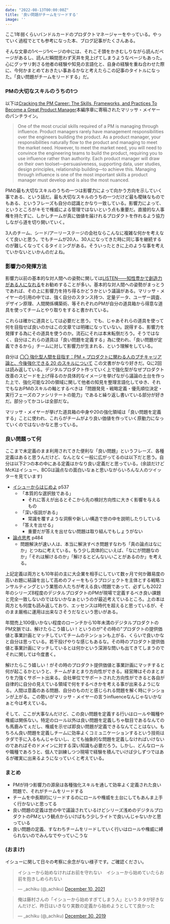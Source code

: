 ```yaml
---
date: "2022-08-13T00:00:00Z"
title: '良い問題がチームをリードする'
image: ''
---
```


ここ1年弱くらいバンドルカードのプロダクトマネージャーをやっている。やっていく過程でとても参考になった本、ブログ記事がたくさんある。

そんな文章の1ページ1ページの中には、それこそ頭をかきむしりながら読んだページがあるし、読んだ瞬間思わず天井を見上げてしまうようなページもあった。心にグッサリ刺さる他者の経験や知見の言語化と、自身の経験を重ね合わせた際に、今何かまとめておきたい事あるかなと考えたらこの記事のタイトルになった。「良い問題がチームをリードする」だ。

### PMの大切なスキルのうちの1つ

以下は[Cracking the PM Career: The Skills, Frameworks, and Practices To Become a Great Product Manager](https://www.amazon.co.jp/gp/product/B08TQ89LKB)本編序章に寄稿されたマリッサ・メイヤーのパンチライン。

>One of the most crucial skills required of a PM is managing through influence. Product managers rarely have management responsibilities over the engineers building the product. As a product manager, your responsibilities naturally flow to the product and managing to meet the market need. However, to meet the market need, you will need to convince the engineering teams to build the product, requiring you to use influence rather than authority. Each product manager will draw on their own toolset—persuasiveness, supporting data, user studies, design principles, relationship building—to achieve this. Managing through influence is one of the most important skills a product manager must develop and is also the most nuanced. 

PMの最も大切なスキルのうちの一つは影響力によって向かう方向を示していく事である、という話だ。最も大切なスキルのうちの一つだけど最も曖昧なものでもある、というフレーズも自分の認識とかなり一致している。影響力によって、というところがキモで権威による管理ではないという点も重要だ。直接的な人事権を持たずに、しかしチームが真に価値を届けれるプロダクトを作れるよう協力しながら道を切り開いていく。

3人のチーム、シード/アーリーステージの会社ならこんなに複雑な何かを考えなくて良いと思う。でもチームが20人、30人になってきた時に同じ事を継続するのが難しくなってくるタイミングがある。そういったときに上のような事を考えていかないといかんのだよね。

### 影響力の発揮方法

影響力以前の基本的な対人間への姿勢に関しては[LISTEN――知性豊かで創造力がある人になれる](https://www.amazon.co.jp/gp/product/B099582LR7/)をお勧めすることが多い。基本的な対人間への姿勢がまっとうであれば、その上に影響力を持ち得るかどうかという議論がある。マリッサ・メイヤーの引用の中では、強く自分のスタンス持つ、定量データ、ユーザー調査、デザイン原理、人間関係構築術、等それぞれのPMが自分の道具箱から得意な道具を使ってチームとやり取りをすると書かれている。

これらは確かに道具としては必要だと思う。でも、じゃあそれらの道具を使って何を目指せば良いのかはこの文章では明確になっていない。説得する、影響力を発揮する為にその道具を使うのか。流石にそれは本末転倒だろう。そうではなく、自分はこれらの道具は「良い問題を定義する」為に使われ、「良い問題が定義できるから」チームに対して影響力が生まれる、という理解をしている。

自分は [〇〇 強化型人間を目指す：PM + プロダクトに関わる人のプチキャリア論と、今後強化できる 20 のスキルについて](https://note.com/fmkpro1984/n/n3ac94cb85868) この文書がかなり好きだ。Qに2回は読み返している。デジタルプロダクト作っていく上で強化型がなぜプロダクト改善のスピードを上げ得るのか具体的なイメージを挙げながら議論の土台を作った上で、強化可能な20の領域に関して他者の知見を整理言語化してゆき、それでもなおPMのスキルの軸とするべきは「問題発見・戦略定義・優先順位決定・実行フェーズのファシリテートの能力」であると繰り返し書いている部分が好きだ。部分ってかコレは全部だな。

マリッサ・メイヤーが挙げた道具箱の中身や20の強化領域は「良い問題を定義する」ことに使われ、これらがチームがより良い価値を作っていく原動力になっていくのではないかなと思っている。

### 良い問題って何

ここまで未定義のまま利用されてきた便利な「良い問題」というフレーズ、各種定義はあると思うんだけど、なんとなく一般に広がってるのは以下だと思う。自分は以下2つの本の中にある定義はかなり良い定義だと思っている。(余談だけどMcKはイシュー、BCGは論点なの面白いなぁと思いながらいろんな人のツイッターを見ています)

- [イシューからはじめよ](https://www.amazon.co.jp/gp/product/B00MTL340G/) p537
    * 「本質的な選択肢である」
        * それに答えが出るとそこから先の検討方向性に大きく影響を与えるもの
    * 「深い仮説がある」
        * 常識を覆すような洞察や新しい構造で世の中を説明したりしている
    * 「答えを出せる」
        * 重要だが答えを出せない問題は取り組んでもしょうがない
- [論点思考](https://www.amazon.co.jp/gp/product/B009RO867O/) p484
    * 問題解決が速い人は、本当に解決すべき問題すなわち「真の論点はなにか」とつねに考えている。もう少し具体的にいえば、「なにが問題なのか」「それは解けるのか」「解けるとどんないいことがあるのか」を考える。

上記定義は両方とも10年前の主に大企業を相手にしていて数ヶ月で何か難易度の高いお題に結論を出して高めのフィーをもらうプロジェクトを主体とする戦略コンサルティングという業態の人たちが考える良い問題であって、必ずしも2022年のシリーズB程度のデジタルプロダクトのPMが現場で定義するべき良い課題と完全一致しないのではないかなぁというのが最近考えているところ。上の本は両方とも何度も読み返しており、エッセンスは時代を超えると思っているが、そのまま厳格に運用は出来なさそうだなという思いがある。

年間売上100億いかない程度のローンチから10年未満のデジタルプロダクトのPM文脈では、解けたらこう嬉しい！というのが"その時の"プロダクトの提供価値と事業計画とマッチしていてチームのテンションも上がる、くらいで良いかなと自分は思っている。若干投げやりな感じもあるな。その時のプロダクト提供価値と事業計画にマッチしているとは何かという深淵な問いも出てきてしまうのでそれに関しては今度書く。

解けたらこう嬉しい！がその時のプロダクト提供価値と事業計画にマッチすると何が起こるかというと、チームがまとまり方向性ができる。経営陣はそのまとまりを力強くサポート出来る。会社単位でサポートされた方向性ができると各自が自律的に自分の見えている領域で何をするべきかを考える事が出来るようになる。人間は意義のある問題、自分のものだと感じられる問題を解く時にテンションが上がる。この勢いがマリッサ・メイヤーの言うinfluenceなんじゃないかなぁと今は考えている。

そして、ここが大事なんだけど、この良い問題を定義する行いはロールや職種や権威は関係ない。特定のロール以外は良い問題を定義しちゃ駄目であるなんてのも馬鹿みてぇだし、権威を示せば即良い問題が定義できるなんてことはない。もちろん良い問題を定義しチームに効率よくコミュニケーションするという技術はタダで手に入るもんじゃないし、とても抽象的な問題を定義しなければいけないのであればそのドメインに対する深い知識も必要だろう。しかし、どんなロールや職種であろうと、個人で訓練しつつ現場で経験を積んでいけば少しずつではあるが確実に出来るようになっていくと考えている。

### まとめ

- PMが持つ影響力の源泉は各種強化スキルを通して効率よく定義された良い問題で、それがチームをリードする
- チームを中長期的にリードするのにロールや権威を土台にしてもあんま上手く行かないと思ってる
- 良い問題の定義は世の中で議論されているけどシリーズ浅めのデジタルプロダクトのPMという観点からいけばもう少しライトで良いんじゃないかと思っている
- 良い問題の定義、すなわちチームをリードしていく行いはロールや権威に縛られないのでみんなでやっていこうな

### (おまけ)

イシューに関して日々の考察に余念がない様子です。ご確認ください。

<blockquote class="twitter-tweet"><p lang="ja" dir="ltr">イシューから始めなければお前を守れない　イシューから始めていたらお前を抱きしめられない</p>&mdash; _achiku (@_achiku) <a href="https://twitter.com/_achiku/status/1469149971765432320?ref_src=twsrc%5Etfw">December 10, 2021</a></blockquote> <script async src="https://platform.twitter.com/widgets.js" charset="utf-8"></script>

<blockquote class="twitter-tweet"><p lang="ja" dir="ltr">俺は藤村さんの「イシューから始めすぎてしまう人」というネタが好きなんだけど、昨日はいきなり実数の定義から始めようとしてて良かった</p>&mdash; _achiku (@_achiku) <a href="https://twitter.com/_achiku/status/1211554985290264579?ref_src=twsrc%5Etfw">December 30, 2019</a></blockquote> <script async src="https://platform.twitter.com/widgets.js" charset="utf-8"></script>
